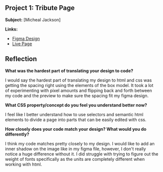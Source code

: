 ## Project 1: Tribute Page

**Subject:** [Micheal Jackson]

**Links:**
- [Figma Design](https://www.figma.com/design/rjDuxlDpWapzKsundIyYzV/tribute-micheal-jackson-gf-f25?node-id=1-11&p=f&t=G05Q3K3MtE9GiCOL-0)
- [Live Page](https://gavlf.github.io/DESN368-code-design-workspace-GF/week-4/Tribute%20Site/tribute-site-micheal-jackson-gf-f25.html)

## Reflection

**What was the hardest part of translating your design to code?** <br>

I would say the hardest part of translating my design to html and css was getting the spacing right using the elements of the box model. It took a lot of experimenting with pixel amounts and flipping back and forth between my code and the preview to make sure the spacing fit my figma design.

**What CSS property/concept do you feel you understand better now?** <br>

I feel like I better understand how to use selectors and semantic html elements to divide a page into parts that can be easily edited with css.

**How closely does your code match your design? What would you do differently?** <br>

I think my code matches pretty closely to my design. I would like to add an inner shadow on the image like in my figma file, however, I don't really notice a huge difference without it. I did struggle with trying to figure out the weight of fonts specifically as the units are completely different when working with html.
